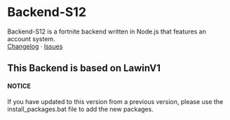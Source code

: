 
# Backend-S12
Backend-S12 is a fortnite backend written in Node.js that features an account system.</br>[Changelog](CHANGELOG.md) · [Issues](https://github.com/endlessalpacaYT/Backend-S12/issues)

## This Backend is based on LawinV1


#### NOTICE

If you have updated to this version from a previous version, please use the install_packages.bat file to add the new packages.
